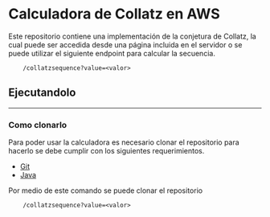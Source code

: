 # Calculadora de Collatz en AWS

Este repositorio contiene una implementación de la conjetura de Collatz,
la cual puede ser accedida desde una página incluida en el servidor o se 
puede utilizar el siguiente endpoint para calcular la secuencia.

````url
    /collatzsequence?value=<valor>
````

## Ejecutandolo

---

### Como clonarlo
Para poder usar la calculadora es necesario clonar el repositorio para hacerlo
se debe cumplir con los siguientes requerimientos.

- [Git](https://git-scm.com/)
- [Java](https://www.java.com/es/)

Por medio de este comando se puede clonar el repositorio

````url
    /collatzsequence?value=<valor>
````


